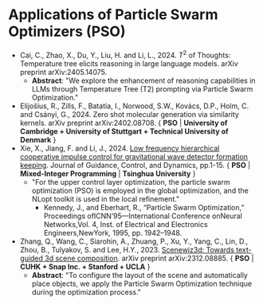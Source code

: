 # Applications of Particle Swarm Optimizers (PSO)

* Cai, C., Zhao, X., Du, Y., Liu, H. and Li, L., 2024. $T^2$ of Thoughts: Temperature tree elicits reasoning in large language models. arXiv preprint arXiv:2405.14075.
  * **Abstract**: "We explore the enhancement of reasoning capabilities in LLMs through Temperature Tree (T2) prompting via Particle Swarm Optimization."
* Elijošius, R., Zills, F., Batatia, I., Norwood, S.W., Kovács, D.P., Holm, C. and Csányi, G., 2024. Zero shot molecular generation via similarity kernels. arXiv preprint arXiv:2402.08708. { **PSO** | **University of Cambridge + University of Stuttgart + Technical University of Denmark** }
* Xie, X., Jiang, F. and Li, J., 2024. [Low frequency hierarchical cooperative impulse control for gravitational wave detector formation keeping](https://arc.aiaa.org/doi/abs/10.2514/1.G007932). Journal of Guidance, Control, and Dynamics, pp.1-15. { **PSO** | **Mixed-Integer Programming** | **Tsinghua University** }
  * "For the upper control layer optimization, the particle swarm optimization (PSO) is employed in the global optimization, and the NLopt toolkit is used in the local refinement."
    * Kennedy, J., and Eberhart, R., “Particle Swarm Optimization,” Proceedings ofICNN’95—International Conference onNeural Networks,Vol. 4, Inst. of Electrical and Electronics Engineers,NewYork, 1995, pp. 1942–1948.
* Zhang, Q., Wang, C., Siarohin, A., Zhuang, P., Xu, Y., Yang, C., Lin, D., Zhou, B., Tulyakov, S. and Lee, H.Y., 2023. [Scenewiz3d: Towards text-guided 3d scene composition](https://arxiv.org/abs/2312.08885). arXiv preprint arXiv:2312.08885. { **PSO** | **CUHK + Snap Inc. + Stanford + UCLA** }
  * **Abstract**: "To configure the layout of the scene and automatically place objects, we apply the Particle Swarm Optimization technique during the optimization process."
